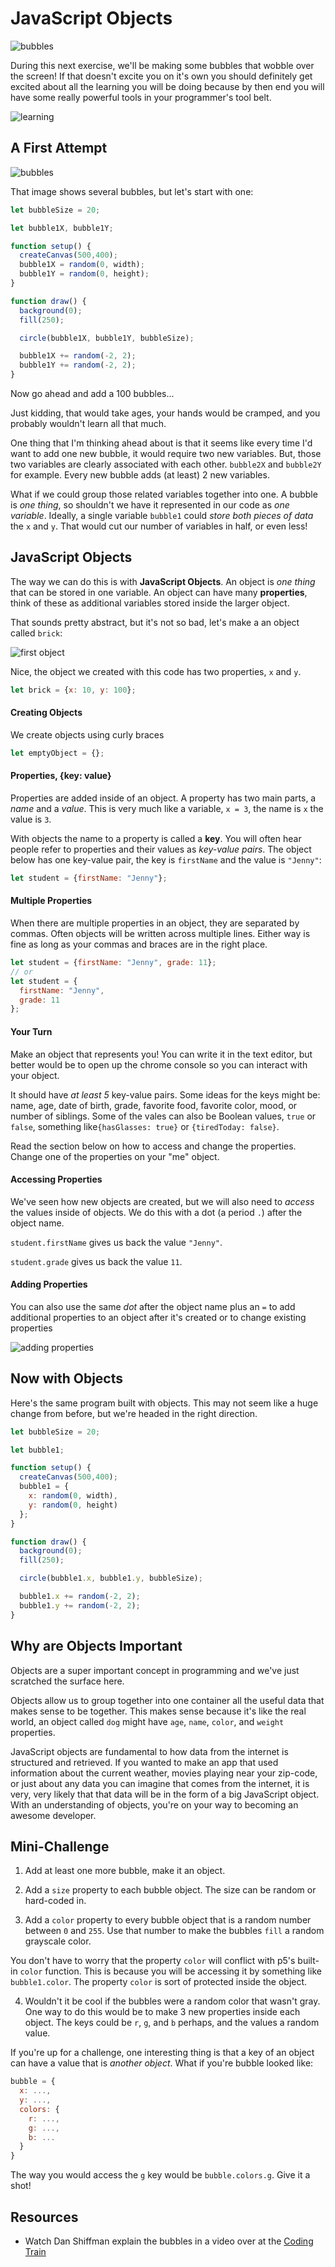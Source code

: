 # JavaScript Objects

![bubbles](https://s3.amazonaws.com/upperline/curriculum-assets/p5js/monkey-bubbles.gif)

During this next exercise, we'll be making some bubbles that wobble over the screen! If that doesn't excite you on it's own you should definitely get excited about all the learning you will be doing because by then end you will have some really powerful tools in your programmer's tool belt.

![learning](https://s3.amazonaws.com/upperline/curriculum-assets/p5js/info.gif)


## A First Attempt

![bubbles](https://s3.amazonaws.com/upperline/curriculum-assets/p5js/bubbles.gif)

That image shows several bubbles, but let's start with one:

```javascript
let bubbleSize = 20;

let bubble1X, bubble1Y;

function setup() {
  createCanvas(500,400);
  bubble1X = random(0, width);
  bubble1Y = random(0, height);
}

function draw() {
  background(0);
  fill(250);

  circle(bubble1X, bubble1Y, bubbleSize);

  bubble1X += random(-2, 2);
  bubble1Y += random(-2, 2);
}
```

Now go ahead and add a 100 bubbles...

Just kidding, that would take ages, your hands would be cramped, and you probably wouldn't learn all that much.

One thing that I'm thinking ahead about is that it seems like every time I'd want to add one new bubble, it would require two new variables. But, those two variables are clearly associated with each other. `bubble2X` and `bubble2Y` for example. Every new bubble adds (at least) 2 new variables.

What if we could group those related variables together into one. A bubble is *one thing*, so shouldn't we have it represented in our code as *one variable*. Ideally, a single variable `bubble1` could *store both pieces of data* the `x` and `y`. That would cut our number of variables in half, or even less!

## JavaScript Objects

The way we can do this is with **JavaScript Objects**. An object is *one thing* that can be stored in one variable. An object can have many **properties**, think of these as additional variables stored inside the larger object.

That sounds pretty abstract, but it's not so bad, let's make a an object called `brick`:

![first object](https://s3.amazonaws.com/upperline/curriculum-assets/p5js/object-intro.gif)

Nice, the object we created with this code has two properties, `x` and `y`.

```javascript
let brick = {x: 10, y: 100};
```
#### Creating Objects

We create objects using curly braces

```javascript
let emptyObject = {};
```

#### Properties, {key: value}

Properties are added inside of an object. A property has two main parts, a *name* and a *value*.  This is very much like a variable, `x = 3`, the name is `x` the value is `3`.

With objects the name to a property is called a **key**.  You will often hear people refer to properties and their values as *key-value pairs*. The object below has one key-value pair, the key is `firstName` and the value is `"Jenny"`:

```javascript
let student = {firstName: "Jenny"};
```

#### Multiple Properties

When there are multiple properties in an object, they are separated by commas. Often objects will be written across multiple lines. Either way is fine as long as your commas and braces are in the right place.

```javascript
let student = {firstName: "Jenny", grade: 11};
// or
let student = {
  firstName: "Jenny",
  grade: 11
};
```

#### Your Turn
Make an object that represents you!  You can write it in the text editor, but better would be to open up the chrome console so you can interact with your object.

It should have *at least 5* key-value pairs. Some ideas for the keys might be: name, age, date of birth, grade, favorite food, favorite color, mood, or number of siblings. Some of the vales can also be Boolean values, `true` or `false`, something like`{hasGlasses: true}` or `{tiredToday: false}`.

Read the section below on how to access and change the properties. Change one of the properties on your "me" object.

#### Accessing Properties

We've seen how new objects are created, but we will also need to *access* the values inside of objects. We do this with a dot (a period `.`) after the object name.

`student.firstName` gives us back the value `"Jenny"`.

`student.grade` gives us back the value `11`.

#### Adding Properties

You can also use the same *dot* after the object name plus an `=` to add additional properties to an object after it's created or to change existing properties

![adding properties](https://s3.amazonaws.com/upperline/curriculum-assets/p5js/add-to-object.gif)

## Now with Objects

Here's the same program built with objects. This may not seem like a huge change from before, but we're headed in the right direction.

```javascript
let bubbleSize = 20;

let bubble1;

function setup() {
  createCanvas(500,400);
  bubble1 = {
    x: random(0, width),
    y: random(0, height)
  };
}

function draw() {
  background(0);
  fill(250);

  circle(bubble1.x, bubble1.y, bubbleSize);

  bubble1.x += random(-2, 2);
  bubble1.y += random(-2, 2);
}
```
## Why are Objects Important

Objects are a super important concept in programming and we've just scratched the surface here.

Objects allow us to group together into one container all the useful data that makes sense to be together.  This makes sense because it's like the real world, an object called `dog` might have `age`, `name`, `color`, and `weight` properties.

JavaScript objects are fundamental to how data from the internet is structured and retrieved.  If you wanted to make an app that used information about the current weather, movies playing near your zip-code, or just about any data you can imagine that comes from the internet, it is very, very likely that that data will be in the form of a big JavaScript object. With an understanding of objects, you're on your way to becoming an awesome developer.

## Mini-Challenge
1. Add at least one more bubble, make it an object.

2. Add a `size` property to each bubble object. The size can be random or hard-coded in.

3. Add a `color` property to every bubble object that is a random number between `0` and `255`. Use that number to make the bubbles `fill` a random grayscale color.

  You don't have to worry that the property `color` will conflict with p5's built-in `color` function.  This is because you will be accessing it by something like `bubble1.color`. The property `color` is sort of protected inside the object.

4. Wouldn't it be cool if the bubbles were a random color that wasn't gray. One way to do this would be to make 3 new properties inside each object. The keys could be `r`, `g`, and `b` perhaps, and the values a random value.

  If you're up for a challenge, one interesting thing is that a key of an object can have a value that is *another object*.  What if you're bubble looked like:
  ```javascript
  bubble = {
    x: ...,
    y: ...,
    colors: {
      r: ...,
      g: ...,
      b: ...
    }
  }
  ```

  The way you would access the `g` key would be `bubble.colors.g`.  Give it a shot!

## Resources
- Watch Dan Shiffman explain the bubbles in a video over at the [Coding Train](https://www.youtube.com/watch?v=pGkSHeEZLMU&index=23&list=PLRqwX-V7Uu6Zy51Q-x9tMWIv9cueOFTFA)
